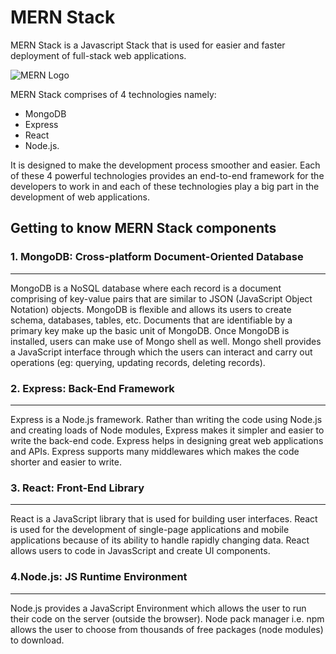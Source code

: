 # MERN Stack
MERN Stack is a Javascript Stack that is used for easier and faster deployment of full-stack web applications.

![MERN Logo](https://miro.medium.com/max/680/0*Q8e7_VJdY02LK6PU)

MERN Stack comprises of 4 technologies namely: 
* MongoDB 
* Express
* React
* Node.js.

It is designed to make the development process smoother and easier. Each of these 4 powerful technologies provides an end-to-end framework for the developers to work in and each of these technologies play a big part in the development of web applications.

## Getting to know MERN Stack components

### **1. MongoDB: Cross-platform Document-Oriented Database**
---
MongoDB is a NoSQL database where each record is a document comprising of key-value pairs that are similar to JSON (JavaScript Object Notation) objects. MongoDB is flexible and allows its users to create schema, databases, tables, etc. Documents that are identifiable by a primary key make up the basic unit of MongoDB. Once MongoDB is installed, users can make use of Mongo shell as well. Mongo shell provides a JavaScript interface through which the users can interact and carry out operations (eg: querying, updating records, deleting records).

### **2. Express: Back-End Framework** 
---
Express is a Node.js framework. Rather than writing the code using Node.js and creating loads of Node modules, Express makes it simpler and easier to write the back-end code. Express helps in designing great web applications and APIs. Express supports many middlewares which makes the code shorter and easier to write.

### **3. React: Front-End Library**
---
React is a JavaScript library that is used for building user interfaces. React is used for the development of single-page applications and mobile applications because of its ability to handle rapidly changing data. React allows users to code in JavasScript and create UI components. 

### **4.Node.js: JS Runtime Environment**
---
Node.js provides a JavaScript Environment which allows the user to run their code on the server (outside the browser). Node pack manager i.e. npm allows the user to choose from thousands of free packages (node modules) to download. 
